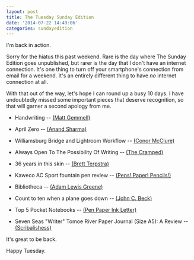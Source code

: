 ```yaml
---
layout: post
title: The Tuesday Sunday Edition
date: '2014-07-22 14:49:06'
categories: sundayedition
---
```


I'm back in action. 

Sorry for the hiatus this past weekend. Rare is the day where The Sunday Edition goes unpublished, but rarer is the day that I don't have an internet connection. It's one thing to turn off your smartphone's connection from email for a weekend. It's an entirely different thing to have *no* internet connection at all.

With that out of the way, let's hope I can round up a busy 10 days. I have undoubtedly missed some important pieces that deserve recognition, so that will garner a second apology from me. 

* Handwriting -- [(Matt Gemmell)](http://mattgemmell.com/handwriting/)

* April Zero -- [(Anand Sharma)](http://aprilzero.com)

* Williamsburg Bridge and Lightroom Workflow -- [(Conor McClure)](http://www.conormcclure.net/blog/2014/7/williamsburg-bridge-and-lightroom-workflow)

* Always Open To The Possibility Of Writing -- [(The Cramped)](http://www.thecramped.com/always-open-to-the-possibility-of-writing/)

* 36 years in this skin -- [(Brett Terpstra)](http://brettterpstra.com//2014/07/19/36-years-in-this-skin/)

* Kaweco AC Sport fountain pen review -- [(Pens! Paper! Pencils!)](http://penpaperpencil.net/kaweco-ac-sport-fountain-pen-review/)

* Bibliotheca -- [(Adam Lewis Greene)](https://www.kickstarter.com/projects/530877925/bibliotheca)

* Count to ten when a plane goes down -- [(John C. Beck)](http://johncbeck.tumblr.com/post/92074597917/count-to-ten-when-a-plane-goes-down)

* Top 5 Pocket Notebooks -- [(Pen Paper Ink Letter)](http://penpaperinkletter.com/top-5-pocket-notebooks/)

* Seven Seas "Writer" Tomoe River Paper Journal (Size A5): A Review -- [(Scribalishess)](http://scribalishess.wordpress.com/2014/07/07/seven-seas-writer-tomoe-river-paper-journal-size-a5-a-review/)

It's great to be back.

Happy Tuesday. 